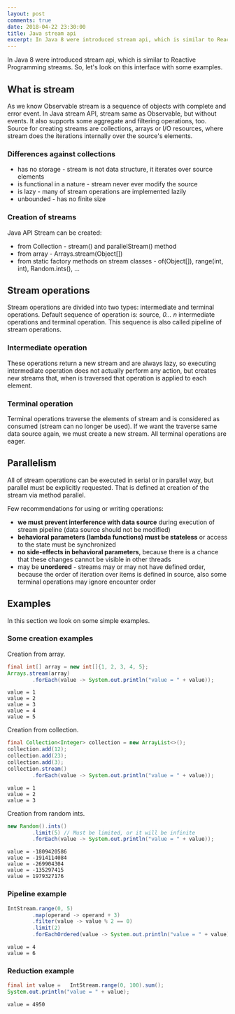 ```yaml
---
layout: post
comments: true
date: 2018-04-22 23:30:00
title: Java stream api
excerpt: In Java 8 were introduced stream api, which is similar to Reactive Programming streams. So, let's look on this interface with some examples.
---
```

In Java 8 were introduced stream api, which is similar to Reactive Programming streams. So, let's look on this interface with some examples.

## What is stream
As we know Observable stream is a sequence of objects with complete and error event. In Java stream API, stream same as Observable, but without events. It also supports some aggregate and filtering operations, too. Source for creating streams are collections, arrays or I/O resources, where stream does the iterations internally over the source's elements.

### Differences against collections
- has no storage - stream is not data structure, it iterates over source elements
- is functional in a nature - stream never ever modify the source
- is lazy - many of stream operations are implemented lazily
- unbounded - has no finite size

### Creation of streams
Java API Stream can be created:
- from Collection - stream() and parallelStream() method
- from array - Arrays.stream(Object[])
- from static factory methods on stream classes - of(Object[]), range(int, int), Random.ints(), ...

## Stream operations
Stream operations are divided into two types: intermediate and terminal operations. Default sequence of operation is: source, *0... n* intermediate operations and terminal operation. This sequence is also called pipeline of stream operations.

### Intermediate operation
These operations return a new stream and are always lazy, so executing intermediate operation does not actually perform any action, but creates new streams that, when is traversed that operation is applied to each element. 

### Terminal operation
Terminal operations traverse the elements of stream and is considered as consumed (stream can no longer be used). If we want the traverse same data source again, we must create a new stream. All terminal operations are eager.

## Parallelism
All of stream operations can be executed in serial or in parallel way, but parallel must be explicitly requested. That is defined at creation of the stream via method parallel. 

Few recommendations for using or writing operations:
- **we must prevent interference with data source** during execution of stream pipeline (data source should not be modified)
- **behavioral parameters (lambda functions) must be stateless** or access to the state must be synchronized
- **no side-effects in behavioral parameters**, because there is a chance that these changes cannot be visible in other threads
- may be **unordered** - streams may or may not have defined order, because the order of iteration over items is defined in source, also some terminal operations may ignore encounter order

## Examples
In this section we look on some simple examples.

### Some creation examples

Creation from array.
``` java
final int[] array = new int[]{1, 2, 3, 4, 5};
Arrays.stream(array)
		.forEach(value -> System.out.println("value = " + value));
```

```
value = 1
value = 2
value = 3
value = 4
value = 5
```

Creation from collection.
``` java
final Collection<Integer> collection = new ArrayList<>();
collection.add(12);
collection.add(23);
collection.add(3);
collection.stream()
		.forEach(value -> System.out.println("value = " + value));
```

```
value = 1
value = 2
value = 3
```

Creation from random ints.
``` java
new Random().ints()
		.limit(5) // Must be limited, or it will be infinite
		.forEach(value -> System.out.println("value = " + value));
```

```
value = -1809420586
value = -1914114084
value = -269904304
value = -135297415
value = 1979327176
```

### Pipeline example
``` java
IntStream.range(0, 5)
		.map(operand -> operand + 3)
		.filter(value -> value % 2 == 0)
		.limit(2)
		.forEachOrdered(value -> System.out.println("value = " + value));
```

```
value = 4
value = 6
```

### Reduction example
``` java
final int value =	IntStream.range(0, 100).sum();
System.out.println("value = " + value);
```

```
value = 4950
```
